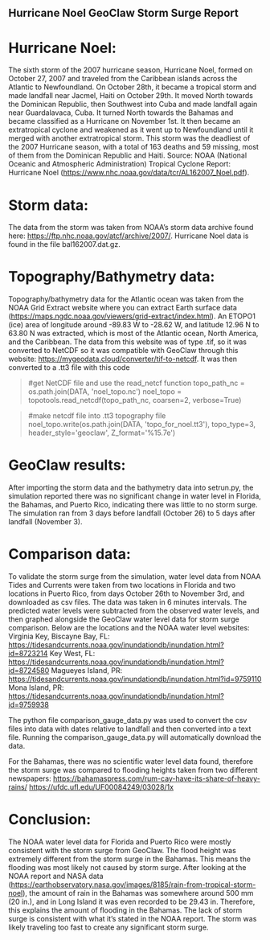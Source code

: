 ## Hurricane Noel GeoClaw Storm Surge Report


# Hurricane Noel:
The sixth storm of the 2007 hurricane season, Hurricane Noel, formed on October 27, 2007 and traveled from the Caribbean islands across the Atlantic to Newfoundland. On October 28th, it became a tropical storm and made landfall near Jacmel, Haiti on October 29th. It moved North towards the Dominican Republic, then Southwest into Cuba and made landfall again near Guardalavaca, Cuba. It turned North towards the Bahamas and became classified as a Hurricane on November 1st. It then became an extratropical cyclone and weakened as it went up to Newfoundland until it merged with another extratropical storm. This storm was the deadliest of the 2007 Hurricane season, with a total of 163 deaths and 59 missing, most of them from the Dominican Republic and Haiti. 
Source: NOAA (National Oceanic and Atmospheric Administration) Tropical Cyclone Report: Hurricane Noel (https://www.nhc.noaa.gov/data/tcr/AL162007_Noel.pdf). 

# Storm data:
The data from the storm was taken from NOAA’s storm data archive found here: https://ftp.nhc.noaa.gov/atcf/archive/2007/. Hurricane Noel data is found in the file bal162007.dat.gz. 

# Topography/Bathymetry data:
Topography/bathymetry data for the Atlantic ocean was taken from the NOAA Grid Extract website where you can extract Earth surface data (https://maps.ngdc.noaa.gov/viewers/grid-extract/index.html). An ETOPO1 (ice) area of  longitude around -89.83 W to -28.62 W, and latitude 12.96 N to 63.80 N was extracted, which is most of the Atlantic ocean, North America, and the Caribbean. The data from this website was of type .tif, so it was converted to NetCDF so it was compatible with GeoClaw through this website: https://mygeodata.cloud/converter/tif-to-netcdf. It was then converted to a .tt3 file with this code

> #get NetCDF file and use the read_netcf function 
topo_path_nc = os.path.join(DATA, 'noel_topo.nc')
noel_topo = topotools.read_netcdf(topo_path_nc, coarsen=2, verbose=True)

> #make netcdf file into .tt3 topography file
noel_topo.write(os.path.join(DATA, 'topo_for_noel.tt3'), topo_type=3, header_style='geoclaw', Z_format='%15.7e')


# GeoClaw results:
After importing the storm data and the bathymetry data into setrun.py, the simulation reported there was no significant change in water level in Florida, the Bahamas, and Puerto Rico, indicating there was little to no storm surge. The simulation ran from 3 days before landfall (October 26) to 5 days after landfall (November 3).

# Comparison data:
To validate the storm surge from the simulation, water level data from NOAA Tides and Currents were taken from two locations in Florida and two locations in Puerto Rico, from days October 26th to November 3rd, and downloaded as csv files. The data was taken in 6 minutes intervals. The predicted water levels were subtracted from the observed water levels, and then graphed alongside the GeoClaw water level data for storm surge comparison. Below are the locations and the NOAA water level websites:
Virginia Key, Biscayne Bay, FL: https://tidesandcurrents.noaa.gov/inundationdb/inundation.html?id=8723214
Key West, FL:
https://tidesandcurrents.noaa.gov/inundationdb/inundation.html?id=8724580
Magueyes Island, PR:
https://tidesandcurrents.noaa.gov/inundationdb/inundation.html?id=9759110
Mona Island, PR:
https://tidesandcurrents.noaa.gov/inundationdb/inundation.html?id=9759938 

The python file comparison_gauge_data.py was used to convert the csv files into data with dates relative to landfall and then converted into a text file. Running the comparison_gauge_data.py will automatically download the data.

For the Bahamas, there was no scientific water level data found, therefore the storm surge was compared to flooding heights taken from two different newspapers:
https://bahamaspress.com/rum-cay-have-its-share-of-heavy-rains/
https://ufdc.ufl.edu/UF00084249/03028/1x 

# Conclusion:
The NOAA water level data for Florida and Puerto Rico were mostly consistent with the storm surge from GeoClaw.
The flood height was extremely different from the storm surge in the Bahamas. This means the flooding was most likely not caused by storm surge. After looking at the NOAA report and NASA data (https://earthobservatory.nasa.gov/images/8185/rain-from-tropical-storm-noel), the amount of rain in the Bahamas was somewhere around 500 mm (20 in.), and in Long Island it was even recorded to be 29.43 in. Therefore, this explains the amount of flooding in the Bahamas.
The lack of storm surge is consistent with what it’s stated in the NOAA report. The storm was likely traveling too fast to create any significant storm surge.







